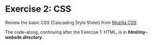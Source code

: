 # Exercise 2: CSS

Review the basic CSS (Cascading Style Sheet) from [Mozilla CSS](https://developer.mozilla.org/en-US/docs/Learn/Getting_started_with_the_web/CSS_basics).

The code-along, continuing after the Exercise 1: HTML, is in ***html/my-website directory***.